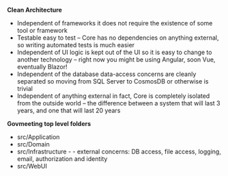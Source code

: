 **Clean Architecture**




* Independent of frameworks it does not require the existence of some tool or framework
* Testable easy to test – Core has no dependencies on anything external, so writing automated tests is much easier
* Independent of UI logic is kept out of the UI so it is easy to change to another technology – right now you might be using Angular, soon Vue, eventually Blazor!
* Independent of the database data-access concerns are cleanly separated so moving from SQL Server to CosmosDB or otherwise is trivial
* Independent of anything external in fact, Core is completely isolated from the outside world – the difference between a system that will last 3 years, and one that will last 20 years

**Govmeeting top level folders**

* src/Application
* src/Domain
* src/Infrastructure -  - external concerns: DB access, file access, logging, email, authorization and identity
* src/WebUI